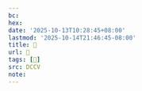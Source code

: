```yaml
---
bc:
hex:
date: '2025-10-13T10:28:45+08:00'
lastmod: '2025-10-14T21:46:45-08:00'
title: 􃿒
url: 􃿒
tags: [𠋧]
src: DCCV
note:
---
```

